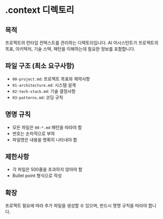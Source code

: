 # .context 디렉토리

## 목적
프로젝트의 런타임 컨텍스트를 관리하는 디렉토리입니다. AI 어시스턴트가 프로젝트의 목표, 아키텍처, 기술 스택, 패턴을 이해하는데 필요한 정보를 포함합니다.

## 파일 구조 (최소 요구사항)
- `00-project.md`: 프로젝트 목표와 제약사항
- `01-architecture.md`: 시스템 설계
- `02-tech-stack.md`: 기술 결정사항
- `03-patterns.md`: 코딩 규칙

## 명명 규칙
- 모든 파일은 `00-*.md` 패턴을 따라야 함
- 번호는 순차적으로 부여
- 파일명은 내용을 명확히 나타내야 함

## 제한사항
- 각 파일은 500줄을 초과하지 않아야 함
- Bullet point 형식으로 작성

## 확장
프로젝트 필요에 따라 추가 파일을 생성할 수 있으며, 반드시 명명 규칙을 따라야 합니다.